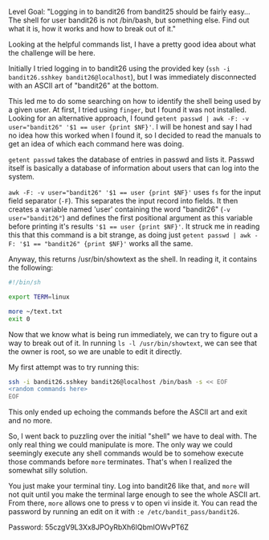 Level Goal: "Logging in to bandit26 from bandit25 should be fairly easy… The shell for user bandit26 is not /bin/bash, but something else. Find out what it is, how it works and how to break out of it."

Looking at the helpful commands list, I have a pretty good idea about what the challenge will be here.

Initially I tried logging in to bandit26 using the provided key (`ssh -i bandit26.sshkey bandit26@localhost`), but I was immediately disconnected with an ASCII art of "bandit26" at the bottom.

This led me to do some searching on how to identify the shell being used by a given user. At first, I tried using `finger`, but I found it was not installed. Looking for an alternative approach, I found `getent passwd | awk -F: -v user="bandit26" '$1 == user {print $NF}'`. I will be honest and say I had no idea how this worked when I found it, so I decided to read the manuals to get an idea of which each command here was doing.

`getent passwd` takes the database of entries in passwd and lists it. Passwd itself is basically a database of information about users that can log into the system.

`awk -F: -v user="bandit26" '$1 == user {print $NF}'` uses `fs` for the input field separator (`-F`). This separates the input record into fields. It then creates a variable named 'user' containing the word "bandit26" (`-v user="bandit26"`) and defines the first positional argument as this variable before printing it's results `'$1 == user {print $NF}'`. It struck me in reading this that this command is a bit strange, as doing just `getent passwd | awk -F: '$1 == "bandit26" {print $NF}'` works all the same.

Anyway, this returns /usr/bin/showtext as the shell. In reading it, it contains the following:

```bash
#!/bin/sh

export TERM=linux

more ~/text.txt
exit 0
```

Now that we know what is being run immediately, we can try to figure out a way to break out of it. In running `ls -l /usr/bin/showtext`, we can see that the owner is root, so we are unable to edit it directly.

My first attempt was to try running this:

```bash
ssh -i bandit26.sshkey bandit26@localhost /bin/bash -s << EOF
<random commands here>
EOF
```

This only ended up echoing the commands before the ASCII art and exit and no more.

So, I went back to puzzling over the initial "shell" we have to deal with. The only real thing we could manipulate is more. The only way we could seemingly execute any shell commands would be to somehow execute those commands before `more` terminates. That's when I realized the somewhat silly solution.

You just make your terminal tiny. Log into bandit26 like that, and `more` will not quit until you make the terminal large enough to see the whole ASCII art. From there, `more` allows one to press v to open vi inside it. You can read the password by running an edit on it with `:e /etc/bandit_pass/bandit26`.

Password: 55czgV9L3Xx8JPOyRbXh6lQbmIOWvPT6Z
